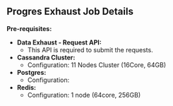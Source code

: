 ## Progres Exhaust Job Details

**Pre-requisites:** 
- **Data Exhaust - Request API:** 
  - This API is required to submit the requests.
- **Cassandra Cluster:**
  - Configuration: 11 Nodes Cluster (16Core, 64GB)
- **Postgres:**
  - Configuration:
- **Redis:**
  - Configuration: 1 node (64core, 256GB)


